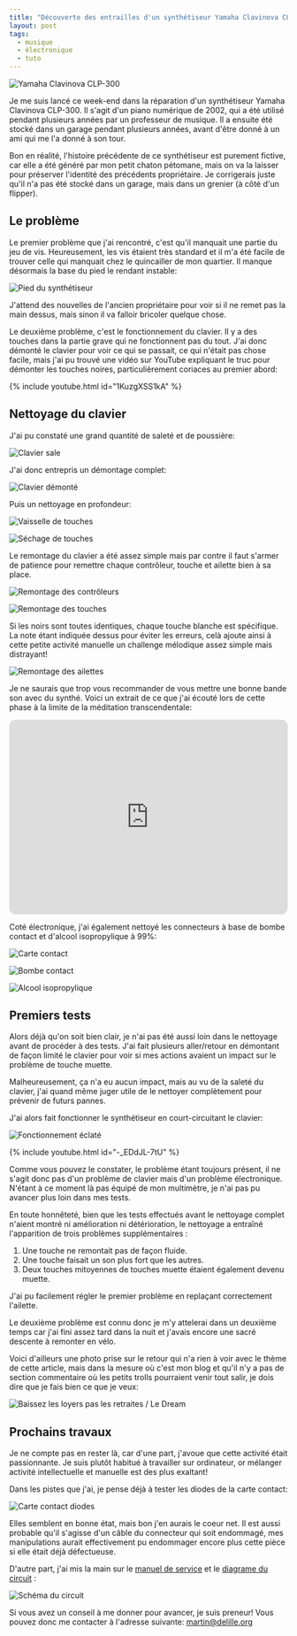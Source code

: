 ```yaml
---
title: "Découverte des entrailles d'un synthétiseur Yamaha Clavinova CLP-300"
layout: post
tags:
  - musique
  - électronique
  - tuto
---
```


![Yamaha Clavinova CLP-300](https://upload.wikimedia.org/wikipedia/commons/b/b0/Clavinova_CLP-300.jpg)

Je me suis lancé ce week-end dans la réparation d'un synthétiseur Yamaha Clavinova CLP-300. Il s'agit d'un piano numérique de 2002, qui a été utilisé pendant plusieurs années par un professeur de musique. Il a ensuite été stocké dans un garage pendant plusieurs années, avant d'être donné à un ami qui me l'a donné à son tour.

Bon en réalité, l'histoire précédente de ce synthétiseur est purement fictive, car elle a été généré par mon petit chaton pétomane, mais on va la laisser pour préserver l'identité des précédents propriétaire. Je corrigerais juste qu'il n'a pas été stocké dans un garage, mais dans un grenier (à côté d'un flipper).

## Le problème

Le premier problème que j'ai rencontré, c'est qu'il manquait une partie du jeu de vis. Heureusement, les vis étaient très standard et il m'a été facile de trouver celle qui manquait chez le quincailler de mon quartier. Il manque désormais la base du pied le rendant instable:

![Pied du synthétiseur](/assets/images/2023/05/clavinova-base-pied.jpg)

J'attend des nouvelles de l'ancien propriétaire pour voir si il ne remet pas la main dessus, mais sinon il va falloir bricoler quelque chose.

Le deuxième problème, c'est le fonctionnement du clavier. Il y a des touches dans la partie grave qui ne fonctionnent pas du tout. J'ai donc démonté le clavier pour voir ce qui se passait, ce qui n'était pas chose facile, mais j'ai pu trouvé une vidéo sur YouTube expliquant le truc pour démonter les touches noires, particulièrement coriaces au premier abord:

{% include youtube.html
    id="1KuzgXSS1kA"
%}

## Nettoyage du clavier

J'ai pu constaté une grand quantité de saleté et de poussière:

![Clavier sale](/assets/images/2023/05/clavinova-clavier-sale.jpg)

J'ai donc entrepris un démontage complet:

![Clavier démonté](/assets/images/2023/05/clavinova-clavier-demonte.jpg)

Puis un nettoyage en profondeur:

![Vaisselle de touches](/assets/images/2023/05/clavinova-vaisselle-de-touches.jpg)

![Séchage de touches](/assets/images/2023/05/clavinova-sechage-de-touches.jpg)

Le remontage du clavier a été assez simple mais par contre il faut s'armer de patience pour remettre chaque contrôleur, touche et ailette bien à sa place.

![Remontage des contrôleurs](/assets/images/2023/05/clavinova-remontage-des-controleurs.jpg)

![Remontage des touches](/assets/images/2023/05/clavinova-remontage-des-touches.jpg)

Si les noirs sont toutes identiques, chaque touche blanche est spécifique. La note étant indiquée dessus pour éviter les erreurs, celà ajoute ainsi à cette petite activité manuelle un challenge mélodique assez simple mais distrayant!

![Remontage des ailettes](/assets/images/2023/05/clavinova-remontage-des-ailettes.jpg)

Je ne saurais que trop vous recommander de vous mettre une bonne bande son avec du synthé. Voici un extrait de ce que j'ai écouté lors de cette phase à la limite de la méditation transcendentale:

<iframe style="border-radius:12px" src="https://open.spotify.com/embed/playlist/0MDv1nMsywCystEzM3LTQh?utm_source=generator&theme=0" width="100%" height="352" frameBorder="0" allowfullscreen="" allow="autoplay; clipboard-write; encrypted-media; fullscreen; picture-in-picture" loading="lazy"></iframe>

Coté électronique, j'ai également nettoyé les connecteurs à base de bombe contact et d'alcool isopropylique à 99%:

![Carte contact](/assets/images/2023/05/clavinova-carte-contact.jpg)

![Bombe contact](/assets/images/2023/05/bombe-contact.jpg)

![Alcool isopropylique](/assets/images/2023/05/alcool-isopropylique.jpg)

## Premiers tests

Alors déjà qu'on soit bien clair, je n'ai pas été aussi loin dans le nettoyage avant de procéder à des tests. J'ai fait plusieurs aller/retour en démontant de façon limité le clavier pour voir si mes actions avaient un impact sur le problème de touche muette.

Malheureusement, ça n'a eu aucun impact, mais au vu de la saleté du clavier, j'ai quand même juger utile de le nettoyer complètement pour prévenir de futurs pannes.

J'ai alors fait fonctionner le synthétiseur en court-circuitant le clavier:

![Fonctionnement éclaté](/assets/images/2023/05/clavinova-fonctionnement-eclate.jpg)

{% include youtube.html
    id="-_EDdJL-7tU"
%}

Comme vous pouvez le constater, le problème étant toujours présent, il ne s'agit donc pas d'un problème de clavier mais d'un problème électronique. N'étant à ce moment là pas équipé de mon multimètre, je n'ai pas pu avancer plus loin dans mes tests.

En toute honnêteté, bien que les tests effectués avant le nettoyage complet n'aient montré ni amélioration ni détérioration, le nettoyage a entraîné l'apparition de trois problèmes supplémentaires :

1. Une touche ne remontait pas de façon fluide.
2. Une touche faisait un son plus fort que les autres.
3. Deux touches mitoyennes de touches muette étaient également devenu muette.

J'ai pu facilement régler le premier problème en replaçant correctement l'ailette.

Le deuxième problème est connu donc je m'y attelerai dans un deuxième temps car j'ai fini assez tard dans la nuit et j'avais encore une sacré descente à remonter en vélo.

Voici d'ailleurs une photo prise sur le retour qui n'a rien à voir avec le thème de cette article, mais dans la mesure où c'est mon blog et qu'il n'y a pas de section commentaire où les petits trolls pourraient venir tout salir, je dois dire que je fais bien ce que je veux:

![Baissez les loyers pas les retraites / Le Dream](/assets/images/2023/05/cassez-loyers-pas-retraites-le-dream.jpg)

## Prochains travaux

Je ne compte pas en rester là, car d'une part, j'avoue que cette activité était passionnante. Je suis plutôt habitué à travailler sur ordinateur, or mélanger activité intellectuelle et manuelle est des plus exaltant!

Dans les pistes que j'ai, je pense déjà à tester les diodes de la carte contact:

![Carte contact diodes](/assets/images/2023/05/clavinova-carte-contact-diodes.jpg)

Elles semblent en bonne état, mais bon j'en aurais le coeur net. Il est aussi probable qu'il s'agisse d'un câble du connecteur qui soit endommagé, mes manipulations aurait effectivement pu endommager encore plus cette pièce si elle était déjà défectueuse.

D'autre part, j'ai mis la main sur le [manuel de service](/assets/images/2023/05/CLP300_SM_C.pdf) et le [diagrame du circuit](/assets/images/2023/05/CLP300_CD_C.tiff) :

![Schéma du circuit](/assets/images/2023/05/CLP300_CD_C.jpg)

Si vous avez un conseil à me donner pour avancer, je suis preneur! Vous pouvez donc me contacter à l'adresse suivante: [martin@delille.org](mailto:martin@delille.org)

